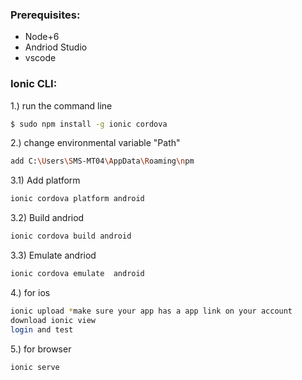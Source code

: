 ### Prerequisites:
- Node+6
- Andriod Studio
- vscode

### Ionic CLI:
1.) run the command line
```bash
$ sudo npm install -g ionic cordova
```

2.) change environmental variable "Path" 
```bash
add C:\Users\SMS-MT04\AppData\Roaming\npm
```

3.1) Add platform
```bash
ionic cordova platform android
```

3.2) Build andriod
```bash
ionic cordova build android
```

3.3) Emulate andriod 
```bash
ionic cordova emulate  android
```

4.) for ios
```bash
ionic upload *make sure your app has a app link on your account
download ionic view
login and test
```

5.) for browser
```bash
ionic serve
```
